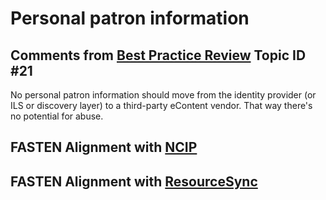 # Personal patron information 

##  Comments from [Best Practice Review][BEST_PRACTICES] Topic ID #21
No personal patron information should move from the identity provider 
(or ILS or discovery layer) to a third-party eContent vendor.  That way 
there's no potential for abuse.

## FASTEN Alignment with [NCIP][NCIP]

## FASTEN Alignment with [ResourceSync][RS]

[BEST_PRACTICES]: https://docs.google.com/spreadsheets/d/1iQrdLVUSCW-0FWlrKNGjZJkB8nPO5Z94pg1Ie8GIKhg/
[NCIP]: http://www.ncip.info/ 
[RS]: http://www.openarchives.org/rs/toc

